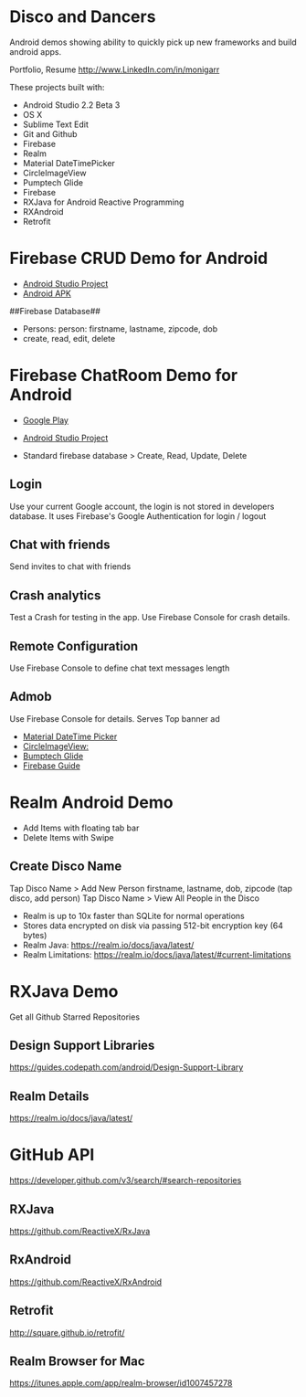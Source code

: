 # Disco and Dancers

Android demos showing ability to quickly pick up new frameworks and build android apps.

Portfolio, Resume http://www.LinkedIn.com/in/monigarr

These projects built with:
- Android Studio 2.2 Beta 3
- OS X
- Sublime Text Edit
- Git and Github
- Firebase
- Realm
- Material DateTimePicker
- CircleImageView
- Pumptech Glide
- Firebase
- RXJava for Android Reactive Programming
- RXAndroid
- Retrofit

# Firebase CRUD Demo for Android #
- [Android Studio Project](https://github.com/monigarr/DiscoDancers/tree/master/FirebaseDemo/CRUDDemo)
- [Android APK](https://github.com/monigarr/DiscoDancers/blob/master/FirebaseDemo/CRUDDemo/app-debug.apk)

##Firebase Database##
- Persons: person: firstname, lastname, zipcode, dob
- create, read, edit, delete


# Firebase ChatRoom Demo for Android #

- [Google Play](https://play.google.com/store/apps/details?id=com.monigarr.MoniGarrChatDemo)
- [Android Studio Project](https://github.com/monigarr/DiscoDancers/tree/master/FirebaseDemo/MoniGarrChatDemo) 

- Standard firebase database > Create, Read, Update, Delete


## Login
Use your current Google account, the login is not stored in developers database. It uses Firebase's Google Authentication for login / logout

## Chat with friends
Send invites to chat with friends

## Crash analytics
Test a Crash for testing in the app.
Use Firebase Console for crash details.

## Remote Configuration 
Use Firebase Console to define chat text messages length

## Admob
Use Firebase Console for details.
Serves Top banner ad


- [Material DateTime Picker](https://github.com/wdullaer/MaterialDateTimePicker)
- [CircleImageView:](https://github.com/hdodenhof/CircleImageView)
- [Bumptech Glide](https://github.com/ersin-ertan/GlideExamples)
- [Firebase Guide](https://firebase.google.com/docs/android/setup)

 
# Realm Android Demo #

- Add Items with floating tab bar
- Delete Items with Swipe

## Create Disco Name
Tap Disco Name > Add New Person firstname, lastname, dob, zipcode (tap disco, add person)
Tap Disco Name > View All People in the Disco

- Realm is up to 10x faster than SQLite for normal operations
- Stores data encrypted on disk via passing 512-bit encryption key (64 bytes)
- Realm Java: https://realm.io/docs/java/latest/
- Realm Limitations: https://realm.io/docs/java/latest/#current-limitations

# RXJava Demo #
Get all Github Starred Repositories




## Design Support Libraries 
https://guides.codepath.com/android/Design-Support-Library

## Realm Details
https://realm.io/docs/java/latest/

# GitHub API
https://developer.github.com/v3/search/#search-repositories 

## RXJava
https://github.com/ReactiveX/RxJava

## RxAndroid
https://github.com/ReactiveX/RxAndroid

## Retrofit
http://square.github.io/retrofit/

## Realm Browser for Mac
https://itunes.apple.com/app/realm-browser/id1007457278

